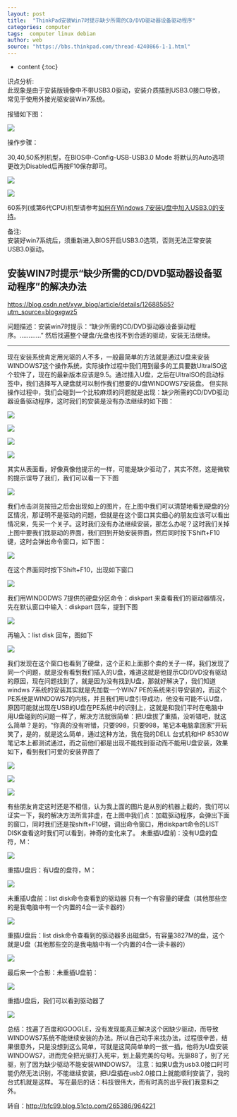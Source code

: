 ```yaml
---
layout: post
title:  "ThinkPad安装Win7时提示缺少所需的CD/DVD驱动器设备驱动程序"
categories: computer
tags:  computer linux debian
author: web
source: "https://bbs.thinkpad.com/thread-4240866-1-1.html"
---
```


* content
{:toc}


识点分析:  
此现象是由于安装版镜像中不带USB3.0驱动，安装介质插到USB3.0接口导致，常见于使用外接光驱安装Win7系统。  
  
报错如下图：  


![](/image/os/2018-11-19-ThinkPad安装Win7时提示缺少所需的CD、DVD驱动器设备驱动程序-1.jpg)

操作步骤：  

30,40,50系列机型，在BIOS中-Config-USB-USB3.0 Mode 将默认的Auto选项更改为Disabled后再按F10保存即可。  
  
![](/image/os/2018-11-19-ThinkPad安装Win7时提示缺少所需的CD、DVD驱动器设备驱动程序-2.jpg)  
  
![](/image/os/2018-11-19-ThinkPad安装Win7时提示缺少所需的CD、DVD驱动器设备驱动程序-3.jpg)  
  
60系列(或第6代CPU)机型请参考[如何在Windows 7安装U盘中加入USB3.0的支持](http://iknow.lenovo.com/knowledgeDetail.html?doc_code=143417)。  
  
备注:  
安装好win7系统后，须重新进入BIOS开启USB3.0选项，否则无法正常安装USB3.0驱动。



安装WIN7时提示“缺少所需的CD/DVD驱动器设备驱动程序”的解决办法
--------------------------------------------

https://blog.csdn.net/xyw_blog/article/details/12688585?utm_source=blogxgwz5

问题描述：安装win7时提示：“缺少所需的CD/DVD驱动器设备驱动程序。…………” 
然后找遍整个硬盘/光盘也找不到合适的驱动，安装无法继续。 

 ******************

现在安装系统肯定用光驱的人不多，一般最简单的方法就是通过U盘来安装WINDOWS7这个操作系统，实际操作过程中我们用到最多的工具要数UltraISO这个软件了，现在的最新版本应该是9.5。通过插入U盘，之后在UltraISO的启动标签中，我们选择写入硬盘就可以制作我们想要的U盘WINDOWS7安装盘。 
但实际操作过程中，我们会碰到一个比较麻烦的问题就是出现：缺少所需的CD/DVD驱动器设备驱动程序，这时我们的安装是没有办法继续的如下图：

![](/image/os/2018-11-19-ThinkPad安装Win7时提示缺少所需的CD、DVD驱动器设备驱动程序-2-1.jpg)

![](/image/os/2018-11-19-ThinkPad安装Win7时提示缺少所需的CD、DVD驱动器设备驱动程序-2-2.jpg)

![](/image/os/2018-11-19-ThinkPad安装Win7时提示缺少所需的CD、DVD驱动器设备驱动程序-2-3.jpg)
 
![](/image/os/2018-11-19-ThinkPad安装Win7时提示缺少所需的CD、DVD驱动器设备驱动程序-2-4.jpg)

其实从表面看，好像真像他提示的一样，可能是缺少驱动了，其实不然，这是微软的提示误导了我们，我们可以看一下下图

![](/image/os/2018-11-19-ThinkPad安装Win7时提示缺少所需的CD、DVD驱动器设备驱动程序-2-5.jpg)

 我们点击浏览按扭之后会出现如上的图片，在上图中我们可以清楚地看到硬盘的分区情况，那证明不是驱动的问题，但就是在这个窗口其实细心的朋友应该可以看出情况来，先买一个关子。这时我们没有办法继续安装，那怎么办呢？这时我们关掉上图中要我们找驱动的界面，我们回到开始安装界面，然后同时按下Shift+F10键，这时会弹出命令窗口，如下图：

![](/image/os/2018-11-19-ThinkPad安装Win7时提示缺少所需的CD、DVD驱动器设备驱动程序-2-6.jpg)

在这个界面同时按下Shift+F10，出现如下窗口

![](/image/os/2018-11-19-ThinkPad安装Win7时提示缺少所需的CD、DVD驱动器设备驱动程序-2-7.jpg)

我们用WINDODWS 7提供的硬盘分区命令：diskpart 来查看我们的驱动器情况，先在默认窗口中输入：diskpart 回车，提到下图

![](/image/os/2018-11-19-ThinkPad安装Win7时提示缺少所需的CD、DVD驱动器设备驱动程序-2-8.jpg)

再输入：list disk 回车，图如下

![](/image/os/2018-11-19-ThinkPad安装Win7时提示缺少所需的CD、DVD驱动器设备驱动程序-2-9.jpg)

我们发现在这个窗口也看到了硬盘，这个正和上面那个卖的关子一样，我们发现了同一个问题，就是没有看到我们插入的U盘，难道这就是他提示CD/DVD没有驱动的原因，现在问题找到了，就是因为没有找到U盘，那就好解决了，我们知道windws 7系统的安装其实就是先加载一个WIN7 PE的系统来引导安装的，而这个PE系统是WINDOWS7的内核，并且我们用U盘引导成功，他没有可能不认U盘，原因可能就出现在USB的U盘在PE系统中的识别上，这就是和我们平时在电脑中用U盘碰到的问题一样了，解决方法就很简单：把U盘拔了重插，没听错吧，就这么简单？是的，“你真的没有听错，只要998，只要998，笔记本电脑拿回家”开玩笑了，是的，就是这么简单，通过这种方法，我在我的DELL 台式机和HP 8530W笔记本上都测试通过，而之前他们都是出现不能找到驱动而不能用U盘安装，效果如下，看到我们可爱的安装界面了

![](/image/os/2018-11-19-ThinkPad安装Win7时提示缺少所需的CD、DVD驱动器设备驱动程序-2-10.jpg)

![](/image/os/2018-11-19-ThinkPad安装Win7时提示缺少所需的CD、DVD驱动器设备驱动程序-2-11.jpg)

![](/image/os/2018-11-19-ThinkPad安装Win7时提示缺少所需的CD、DVD驱动器设备驱动程序-2-12.jpg)

有些朋友肯定这时还是不相信，认为我上面的图片是从别的机器上截的，我们可以证实一下，我的解决方法所言非虚，在上图中我们点：加载驱动程序，会弹出下面的窗口，同时我们还是按shift+F10键，调出命令窗口，用diskpart命令的LIST DISK查看这时我们可以看到，神奇的变化来了。 
未重插U盘前：没有U盘的盘符，M：

![](/image/os/2018-11-19-ThinkPad安装Win7时提示缺少所需的CD、DVD驱动器设备驱动程序-2-13.jpg)

重插U盘后：有U盘的盘符，M：

![](/image/os/2018-11-19-ThinkPad安装Win7时提示缺少所需的CD、DVD驱动器设备驱动程序-2-14.jpg)

未重插U盘前：list disk命令查看到的驱动器 只有一个有容量的硬盘（其他那些空的是我电脑中有一个内置的4合一读卡器的）

![](/image/os/2018-11-19-ThinkPad安装Win7时提示缺少所需的CD、DVD驱动器设备驱动程序-2-15.jpg)

重插U盘后：list disk命令查看到的驱动器多出磁盘5，有容量3827M的盘，这个就是U盘（其他那些空的是我电脑中有一个内置的4合一读卡器的）

![](/image/os/2018-11-19-ThinkPad安装Win7时提示缺少所需的CD、DVD驱动器设备驱动程序-2-16.jpg)

最后来一个合影：未重插U盘前：

![](/image/os/2018-11-19-ThinkPad安装Win7时提示缺少所需的CD、DVD驱动器设备驱动程序-2-17.jpg)

重插U盘后，我们可以看到驱动器了

![](/image/os/2018-11-19-ThinkPad安装Win7时提示缺少所需的CD、DVD驱动器设备驱动程序-2-18.jpg)

总结：找遍了百度和GOOGLE，没有发现能真正解决这个因缺少驱动，而导致WINDOWS7系统不能继续安装的办法。所以自己动手来找办法，过程很辛苦，结果很意外，只是没想到这么简单，可就是这简简单单的一拔一插，他将为U盘安装WINDOWS7，进而完全把光驱打入死牢，划上最完美的句号。光驱88了，别了光驱，别了因为缺少驱动不能安装WINDOWS7。 
注意：如果U盘为usb3.0接口时可能仍然无法识别，不能继续安装，把U盘插在usb2.0接口上就能顺利安装了，我的台式机就是这样。 
写在最后的话：科技很伟大，而有时真的出乎我们我意料之外。

转自：http://bfc99.blog.51cto.com/265386/964221




